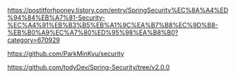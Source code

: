 https://postitforhooney.tistory.com/entry/SpringSecurity%EC%8A%A4%ED%94%84%EB%A7%81-Security-%EC%A4%91%EB%B3%B5%EB%A1%9C%EA%B7%B8%EC%9D%B8-%EB%B0%A9%EC%A7%80%ED%95%98%EA%B8%B0?category=670929

https://github.com/ParkMinKyu/security

https://github.com/todyDev/Spring-Security/tree/v2.0.0

